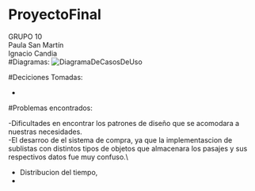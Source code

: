# ProyectoFinal
GRUPO 10\
Paula San Martín\
Ignacio Candia\
#Diagramas:
![DiagramaDeCasosDeUso](https://github.com/IgnCan/ProyectoFinal/assets/147210706/52939436-fb52-412b-a601-f2bb7345ba94)


#Deciciones Tomadas:

-

#Problemas encontrados:

-Dificultades en encontrar los patrones de diseño que se acomodara a nuestras necesidades.\
-El desarroo de el sistema de compra, ya que la implementascion de sublistas con distintos tipos de objetos que almacenara los pasajes y sus respectivos datos fue muy confuso.\
- Distribucion del tiempo,
-


